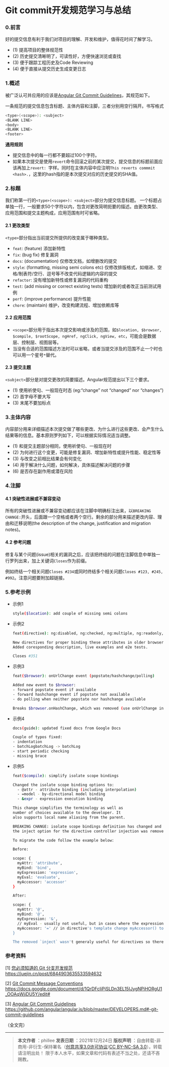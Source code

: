 # Git commit开发规范学习与总结

### 0.前言

好的提交信息有利于我们对项目的理解、开发和维护，值得花时间了解学习。

- (1) 提高项目的整体规范性
- (2) 历史提交清晰明了，可读性好，方便快速浏览或查找
- (3) 便于跟踪工程历史及Code Reviewing
- (4) 便于直接从提交历史生成变更日志

### 1.概述

被广泛认可并应用的应该是[Angular Git Commit Guidelines](https://github.com/angular/angular.js/blob/master/DEVELOPERS.md#-git-commit-guidelines)，其规范如下。

一条规范的提交信息包含标题、主体内容和注脚，三者分别用空行隔开。书写格式

```bash
<type>(<scope>): <subject>
<BLANK LINE>
<body>
<BLANK LINE>
<footer>
```

**通用规则**

- 提交信息中的每一行都不要超过100个字符。
- 如果本次提交是使用`revert`命令回滚之前的某次提交，提交信息的标题前面应该再加上`revert: `字样。同时在主体内容中应注明`This reverts commmit <hash>.`，这里的hash指的是本次提交对应的历史提交的SHA值。

### 2.标题

我们称第一行的`<type>(<scope>): <subject>`部分为提交信息标题。
一个标题占单独一行，一般要求50个字符以内，包含对更改简明扼要的描述。由更改类型、应用范围和提交主题构成，应用范围有时可省略。

#### 2.1 更改类型

`<type>`部分指出当前提交所提供的改变属于哪种类型。

- `feat`: (feature) 添加新特性
- `fix`: (bug fix) 修复漏洞
- `docs`: (documentation) 仅修改文档，如增删改的提交
- `style`: (formatting, missing semi colons etc) 仅修改排版格式，如缩进、空格/制表符/空行、逗号等不改变代码逻辑的内容的提交
- `refactor`: 没有增加新特性或修复漏洞的代码重构
- `test`: (add missing or correct existing tests) 增加新的或者改正当前测试用例
- `perf`: (improve performance) 提升性能
- `chore`: (maintain) 维护，改变构建流程、增加依赖库等

#### 2.2 应用范围

- `<scope>`部分用于指出本次提交影响或涉及的范围，如`$location, $browser, $compile, $rootScope, ngHref, ngClick, ngView, etc`，可能会是数据层、控制层、视图层等。
- 当没有合适的范围描述方法时可以省略，或者当提交涉及的范围不止一个时也可以用一个星号`*`替代。

#### 2.3 提交主题

`<subject>`部分是对提交更改的简要描述。Angular规范提出以下三个要求。

- (1) 使用祈使句、一般现在时态 (eg:“change” not “changed” nor “changes”)
- (2) 首字母不要大写
- (3) 末尾不要加标点

### 3.主体内容

内容部分用来详细描述本次提交做了哪些更改、为什么进行这些更改、会产生什么结果等的信息。基本原则罗列如下，可以根据实际情况适当调整。

- (1) 和提交主题部分相同，使用祈使句、一般现在时
- (2) 为何进行这个变更，可能是修复漏洞、增加新特性或提升性能、稳定性等
- (3) 与改变之前相比结果会有何变化
- (4) 用于解决什么问题，如何解决，具体描述解决问题的步骤
- (6) 是否存在副作用或潜在风险

### 4.注脚

#### 4.1 突破性进展或不兼容变动

所有的突破性进展或不兼容变动都应该在注脚中明确标注出来，以`BREAKING CHANGE:`开头，后面跟一个空格或者两个空行。剩余的部分用来描述更改内容、理由和迁移说明(the description of the change, justification and migration notes)。

#### 4.2 参考问题

修复与某个问题(issue)相关的漏洞之后，应该把终结的问题在注脚信息中单独一行罗列出来，加上关键词`Closes`作为前缀。

例如终结一个相关问题`Closes #234`或同时终结多个相关问题`Closes #123, #245, #992`。注意问题要附加超链接。

### 5.参考示例

- 示例1

	```bash
	style($location): add couple of missing semi colons
	```

- 示例2

	```bash
	feat(directive): ng:disabled, ng:checked, ng:multiple, ng:readonly, ng:selected

	New directives for proper binding these attributes in older browsers (IE).
	Added coresponding description, live examples and e2e tests.

	Closes #351
	```

- 示例3

	```bash
	feat($browser): onUrlChange event (popstate/hashchange/polling)

	Added new event to $browser:
	- forward popstate event if available
	- forward hashchange event if popstate not available
	- do polling when neither popstate nor hashchange available

	Breaks $browser.onHashChange, which was removed (use onUrlChange instead)
	```

- 示例4

	```bash
	docs(guide): updated fixed docs from Google Docs

	Couple of typos fixed:
	- indentation
	- batchLogbatchLog -> batchLog
	- start periodic checking
	- missing brace
	```

- 示例5

	```bash
	feat($compile): simplify isolate scope bindings

	Changed the isolate scope binding options to:
	  - @attr - attribute binding (including interpolation)
	  - =model - by-directional model binding
	  - &expr - expression execution binding

	This change simplifies the terminology as well as
	number of choices available to the developer. It
	also supports local name aliasing from the parent.

	BREAKING CHANGE: isolate scope bindings definition has changed and
	the inject option for the directive controller injection was removed.

	To migrate the code follow the example below:

	Before:

	scope: {
	  myAttr: 'attribute',
	  myBind: 'bind',
	  myExpression: 'expression',
	  myEval: 'evaluate',
	  myAccessor: 'accessor'
	}

	After:

	scope: {
	  myAttr: '@',
	  myBind: '@',
	  myExpression: '&',
	  // myEval - usually not useful, but in cases where the expression is assignable, you can use '='
	  myAccessor: '=' // in directive's template change myAccessor() to myAccessor
	}

	The removed `inject` wasn't generaly useful for directives so there should be no code using it.
	```
### 参考资料

[1] [您必须知道的 Git 分支开发规范](https://juejin.cn/post/6844903635533594632) https://juejin.cn/post/6844903635533594632

[2] [Git Commit Message Conventions](https://docs.google.com/document/d/1QrDFcIiPjSLDn3EL15IJygNPiHORgU1_OOAqWjiDU5Y/edit#) https://docs.google.com/document/d/1QrDFcIiPjSLDn3EL15IJygNPiHORgU1_OOAqWjiDU5Y/edit#

[3] [Angular Git Commit Guidelines](https://github.com/angular/angular.js/blob/master/DEVELOPERS.md#-git-commit-guidelines) https://github.com/angular/angular.js/blob/master/DEVELOPERS.md#-git-commit-guidelines

（全文完）

---

> **本文作者**  ：phillee
> **发表日期**  ：2021年12月24日
> **版权声明**  ：自由转载-非商用-非衍生-保持署名（[创意共享3.0许可协议](https://creativecommons.org/licenses/by-nc-nd/3.0/deed.zh)/[CC BY-NC-SA 3.0](https://creativecommons.org/licenses/by-nc-sa/3.0/)）。转载请注明出处！
> 限于本人水平，如果文章和代码有表述不当之处，还请不吝赐教。

